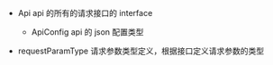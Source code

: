 - Api api 的所有的请求接口的 interface

  - ApiConfig api 的 json 配置类型

- requestParamType 请求参数类型定义，根据接口定义请求参数的类型
